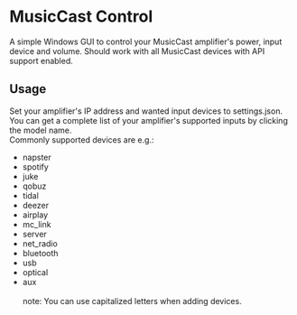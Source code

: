 # MusicCast Control

A simple Windows GUI to control your MusicCast amplifier's power, input device and volume. Should work with all MusicCast devices with API support enabled.

## Usage
Set your amplifier's IP address and wanted input devices to settings.json.<br />
You can get a complete list of your amplifier's supported inputs by clicking the model name.<br />
Commonly supported devices are e.g.:<br />
* napster
* spotify
* juke
* qobuz
* tidal
* deezer
* airplay
* mc_link
* server
* net_radio
* bluetooth
* usb
* optical
* aux<br /><br />
note: You can use capitalized letters when adding devices.

